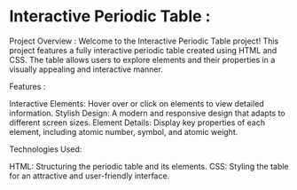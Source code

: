 # Interactive Periodic Table :

Project Overview :
Welcome to the Interactive Periodic Table project! This project features a fully interactive periodic table created using HTML and CSS. The table allows users to explore elements and their properties in a visually appealing and interactive manner.

Features :

Interactive Elements: Hover over or click on elements to view detailed information.
Stylish Design: A modern and responsive design that adapts to different screen sizes.
Element Details: Display key properties of each element, including atomic number, symbol, and atomic weight.

Technologies Used:

HTML: Structuring the periodic table and its elements.
CSS: Styling the table for an attractive and user-friendly interface.
